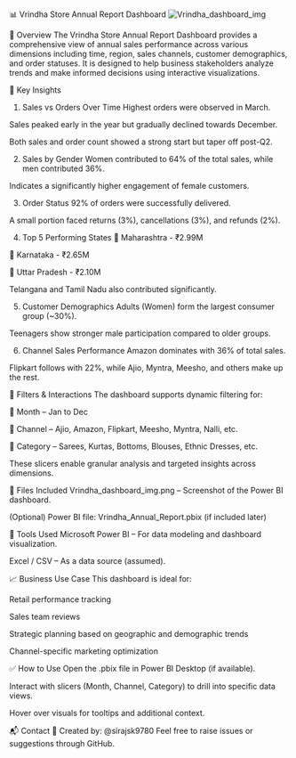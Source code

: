 📊 Vrindha Store Annual Report Dashboard
![Vrindha_dashboard_img](https://github.com/user-attachments/assets/029dd7f9-8ff2-4e26-9b59-8885a34d81da)


📝 Overview
The Vrindha Store Annual Report Dashboard provides a comprehensive view of annual sales performance across various dimensions including time, region, sales channels, customer demographics, and order statuses. It is designed to help business stakeholders analyze trends and make informed decisions using interactive visualizations.

📌 Key Insights
1. Sales vs Orders Over Time
Highest orders were observed in March.

Sales peaked early in the year but gradually declined towards December.

Both sales and order count showed a strong start but taper off post-Q2.

2. Sales by Gender
Women contributed to 64% of the total sales, while men contributed 36%.

Indicates a significantly higher engagement of female customers.

3. Order Status
92% of orders were successfully delivered.

A small portion faced returns (3%), cancellations (3%), and refunds (2%).

4. Top 5 Performing States
🥇 Maharashtra - ₹2.99M

🥈 Karnataka - ₹2.65M

🥉 Uttar Pradesh - ₹2.10M

Telangana and Tamil Nadu also contributed significantly.

5. Customer Demographics
Adults (Women) form the largest consumer group (~30%).

Teenagers show stronger male participation compared to older groups.

6. Channel Sales Performance
Amazon dominates with 36% of total sales.

Flipkart follows with 22%, while Ajio, Myntra, Meesho, and others make up the rest.

🧩 Filters & Interactions
The dashboard supports dynamic filtering for:

📅 Month – Jan to Dec

🛒 Channel – Ajio, Amazon, Flipkart, Meesho, Myntra, Nalli, etc.

👗 Category – Sarees, Kurtas, Bottoms, Blouses, Ethnic Dresses, etc.

These slicers enable granular analysis and targeted insights across dimensions.

📁 Files Included
Vrindha_dashboard_img.png – Screenshot of the Power BI dashboard.

(Optional) Power BI file: Vrindha_Annual_Report.pbix (if included later)

🚀 Tools Used
Microsoft Power BI – For data modeling and dashboard visualization.

Excel / CSV – As a data source (assumed).

📈 Business Use Case
This dashboard is ideal for:

Retail performance tracking

Sales team reviews

Strategic planning based on geographic and demographic trends

Channel-specific marketing optimization

✅ How to Use
Open the .pbix file in Power BI Desktop (if available).

Interact with slicers (Month, Channel, Category) to drill into specific data views.

Hover over visuals for tooltips and additional context.

📬 Contact
📧 Created by: @sirajsk9780
Feel free to raise issues or suggestions through GitHub.
